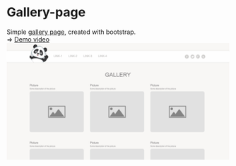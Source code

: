 # Gallery-page

Simple [gallery page](https://rawgit.com/anelliabe/Gallery-page/master/index.html), created with bootstrap. 
<br>
=> [Demo video](https://youtu.be/74Ji_g-eRXk?list=PLE3Col1EpD_1RNo0HncnqJr1VfN2TpuzC)
<br>
![Picture](Main.jpg)
